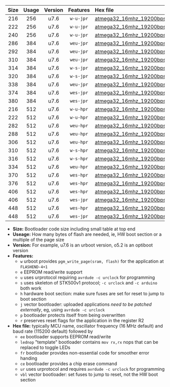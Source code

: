 |Size|Usage|Version|Features|Hex file|
|:-:|:-:|:-:|:-:|:--|
|216|256|u7.6|`w-u-jpr`|[atmega32_16mhz_19200bps_ur_vbl.hex](https://raw.githubusercontent.com/stefanrueger/urboot/main/atmega32_16mhz_19200bps_ur_vbl.hex)|
|222|256|u7.6|`w-u-jpr`|[atmega32_16mhz_19200bps_lednop_ur_vbl.hex](https://raw.githubusercontent.com/stefanrueger/urboot/main/atmega32_16mhz_19200bps_lednop_ur_vbl.hex)|
|240|256|u7.6|`w-u-jpr`|[atmega32_16mhz_19200bps_lednop_fr_ur_vbl.hex](https://raw.githubusercontent.com/stefanrueger/urboot/main/atmega32_16mhz_19200bps_lednop_fr_ur_vbl.hex)|
|286|384|u7.6|`weu-jpr`|[atmega32_16mhz_19200bps_ee_ur_vbl.hex](https://raw.githubusercontent.com/stefanrueger/urboot/main/atmega32_16mhz_19200bps_ee_ur_vbl.hex)|
|292|384|u7.6|`weu-jpr`|[atmega32_16mhz_19200bps_ee_lednop_ur_vbl.hex](https://raw.githubusercontent.com/stefanrueger/urboot/main/atmega32_16mhz_19200bps_ee_lednop_ur_vbl.hex)|
|310|384|u7.6|`weu-jpr`|[atmega32_16mhz_19200bps_ee_lednop_fr_ur_vbl.hex](https://raw.githubusercontent.com/stefanrueger/urboot/main/atmega32_16mhz_19200bps_ee_lednop_fr_ur_vbl.hex)|
|314|384|u7.6|`w-s-jpr`|[atmega32_16mhz_19200bps_vbl.hex](https://raw.githubusercontent.com/stefanrueger/urboot/main/atmega32_16mhz_19200bps_vbl.hex)|
|320|384|u7.6|`w-s-jpr`|[atmega32_16mhz_19200bps_lednop_vbl.hex](https://raw.githubusercontent.com/stefanrueger/urboot/main/atmega32_16mhz_19200bps_lednop_vbl.hex)|
|338|384|u7.6|`weu-jpr`|[atmega32_16mhz_19200bps_ee_lednop_fr_ce_ur_vbl.hex](https://raw.githubusercontent.com/stefanrueger/urboot/main/atmega32_16mhz_19200bps_ee_lednop_fr_ce_ur_vbl.hex)|
|374|384|u7.6|`wes-jpr`|[atmega32_16mhz_19200bps_ee_vbl.hex](https://raw.githubusercontent.com/stefanrueger/urboot/main/atmega32_16mhz_19200bps_ee_vbl.hex)|
|380|384|u7.6|`wes-jpr`|[atmega32_16mhz_19200bps_ee_lednop_vbl.hex](https://raw.githubusercontent.com/stefanrueger/urboot/main/atmega32_16mhz_19200bps_ee_lednop_vbl.hex)|
|216|512|u7.6|`w-u-hpr`|[atmega32_16mhz_19200bps_ur.hex](https://raw.githubusercontent.com/stefanrueger/urboot/main/atmega32_16mhz_19200bps_ur.hex)|
|222|512|u7.6|`w-u-hpr`|[atmega32_16mhz_19200bps_lednop_ur.hex](https://raw.githubusercontent.com/stefanrueger/urboot/main/atmega32_16mhz_19200bps_lednop_ur.hex)|
|282|512|u7.6|`weu-hpr`|[atmega32_16mhz_19200bps_ee_ur.hex](https://raw.githubusercontent.com/stefanrueger/urboot/main/atmega32_16mhz_19200bps_ee_ur.hex)|
|288|512|u7.6|`weu-hpr`|[atmega32_16mhz_19200bps_ee_lednop_ur.hex](https://raw.githubusercontent.com/stefanrueger/urboot/main/atmega32_16mhz_19200bps_ee_lednop_ur.hex)|
|306|512|u7.6|`weu-hpr`|[atmega32_16mhz_19200bps_ee_lednop_fr_ur.hex](https://raw.githubusercontent.com/stefanrueger/urboot/main/atmega32_16mhz_19200bps_ee_lednop_fr_ur.hex)|
|310|512|u7.6|`w-s-hpr`|[atmega32_16mhz_19200bps.hex](https://raw.githubusercontent.com/stefanrueger/urboot/main/atmega32_16mhz_19200bps.hex)|
|316|512|u7.6|`w-s-hpr`|[atmega32_16mhz_19200bps_lednop.hex](https://raw.githubusercontent.com/stefanrueger/urboot/main/atmega32_16mhz_19200bps_lednop.hex)|
|334|512|u7.6|`weu-hpr`|[atmega32_16mhz_19200bps_ee_lednop_fr_ce_ur.hex](https://raw.githubusercontent.com/stefanrueger/urboot/main/atmega32_16mhz_19200bps_ee_lednop_fr_ce_ur.hex)|
|370|512|u7.6|`wes-hpr`|[atmega32_16mhz_19200bps_ee.hex](https://raw.githubusercontent.com/stefanrueger/urboot/main/atmega32_16mhz_19200bps_ee.hex)|
|376|512|u7.6|`wes-hpr`|[atmega32_16mhz_19200bps_ee_lednop.hex](https://raw.githubusercontent.com/stefanrueger/urboot/main/atmega32_16mhz_19200bps_ee_lednop.hex)|
|406|512|u7.6|`wes-hpr`|[atmega32_16mhz_19200bps_ee_lednop_fr.hex](https://raw.githubusercontent.com/stefanrueger/urboot/main/atmega32_16mhz_19200bps_ee_lednop_fr.hex)|
|406|512|u7.6|`wes-jpr`|[atmega32_16mhz_19200bps_ee_lednop_fr_vbl.hex](https://raw.githubusercontent.com/stefanrueger/urboot/main/atmega32_16mhz_19200bps_ee_lednop_fr_vbl.hex)|
|448|512|u7.6|`wes-hpr`|[atmega32_16mhz_19200bps_ee_lednop_fr_ce.hex](https://raw.githubusercontent.com/stefanrueger/urboot/main/atmega32_16mhz_19200bps_ee_lednop_fr_ce.hex)|
|448|512|u7.6|`wes-jpr`|[atmega32_16mhz_19200bps_ee_lednop_fr_ce_vbl.hex](https://raw.githubusercontent.com/stefanrueger/urboot/main/atmega32_16mhz_19200bps_ee_lednop_fr_ce_vbl.hex)|

- **Size:** Bootloader code size including small table at top end
- **Useage:** How many bytes of flash are needed, ie, HW boot section or a multiple of the page size
- **Version:** For example, u7.6 is an urboot version, o5.2 is an optiboot version
- **Features:**
  + `w` urboot provides `pgm_write_page(sram, flash)` for the application at `FLASHEND-4+1`
  + `e` EEPROM read/write support
  + `u` uses urprotocol requiring `avrdude -c urclock` for programming
  + `s` uses skeleton of STK500v1 protocol; `-c urclock` and `-c arduino` both work
  + `h` hardware boot section: make sure fuses are set for reset to jump to boot section
  + `j` vector bootloader: uploaded applications *need to be patched externally*, eg, using `avrdude -c urclock`
  + `p` bootloader protects itself from being overwritten
  + `r` preserves reset flags for the application in the register R2
- **Hex file:** typically MCU name, oscillator frequency (16 MHz default) and baud rate (115200 default) followed by
  + `ee` bootloader supports EEPROM read/write
  + `lednop` "template" bootloader contains `mov rx,rx` nops that can be replaced to toggle LEDs
  + `fr` bootloader provides non-essential code for smoother error handing
  + `ce` bootloader provides a chip erase command
  + `ur` uses urprotocol and requires `avrdude -c urclock` for programming
  + `vbl` vector bootloader: set fuses to jump to reset, not the HW boot section
